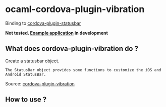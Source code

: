 # ocaml-cordova-plugin-vibration

Binding to
[cordova-plugin-statusbar](https://github.com/apache/cordova-plugin-statusbar)

**Not tested. [Example
application](https://github.com/dannywillems/ocaml-cordova-plugin-statusbar-example) in development**

## What does cordova-plugin-vibration do ?

Create a statusbar object.
```
The StatusBar object provides some functions to customize the iOS and Android StatusBar.
```
Source: [cordova-plugin-vibration](https://github.com/apache/cordova-plugin-statusbar)

## How to use ?

